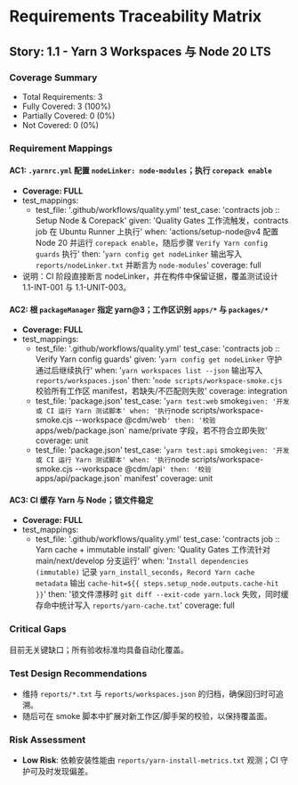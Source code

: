 # Requirements Traceability Matrix

## Story: 1.1 - Yarn 3 Workspaces 与 Node 20 LTS

### Coverage Summary

- Total Requirements: 3
- Fully Covered: 3 (100%)
- Partially Covered: 0 (0%)
- Not Covered: 0 (0%)

### Requirement Mappings

#### AC1: `.yarnrc.yml` 配置 `nodeLinker: node-modules`；执行 `corepack enable`

- **Coverage: FULL**
- test_mappings:
  - test_file: '.github/workflows/quality.yml'
    test_case: 'contracts job :: Setup Node & Corepack'
    given: 'Quality Gates 工作流触发，contracts job 在 Ubuntu Runner 上执行'
    when: 'actions/setup-node@v4 配置 Node 20 并运行 `corepack enable`，随后步骤 `Verify Yarn config guards` 执行'
    then: '`yarn config get nodeLinker` 输出写入 `reports/nodeLinker.txt` 并断言为 `node-modules`'
    coverage: full
- 说明：CI 阶段直接断言 nodeLinker，并在构件中保留证据，覆盖测试设计 1.1-INT-001 与 1.1-UNIT-003。

#### AC2: 根 `packageManager` 指定 yarn@3；工作区识别 `apps/*` 与 `packages/*`

- **Coverage: FULL**
- test_mappings:
  - test_file: '.github/workflows/quality.yml'
    test_case: 'contracts job :: Verify Yarn config guards'
    given: '`yarn config get nodeLinker` 守护通过后继续执行'
    when: '`yarn workspaces list --json` 输出写入 `reports/workspaces.json`'
    then: '`node scripts/workspace-smoke.cjs` 校验所有工作区 manifest，若缺失/不匹配则失败'
    coverage: integration
  - test_file: 'package.json'
    test_case: '`yarn test:web` smoke`
    given: '开发或 CI 运行 Yarn 测试脚本'
    when: '执行 `node scripts/workspace-smoke.cjs --workspace @cdm/web`'
    then: '校验 `apps/web/package.json` name/private 字段，若不符合立即失败'
    coverage: unit
  - test_file: 'package.json'
    test_case: '`yarn test:api` smoke`
    given: '开发或 CI 运行 Yarn 测试脚本'
    when: '执行 `node scripts/workspace-smoke.cjs --workspace @cdm/api`'
    then: '校验 `apps/api/package.json` manifest'
    coverage: unit

#### AC3: CI 缓存 Yarn 与 Node；锁文件稳定

- **Coverage: FULL**
- test_mappings:
  - test_file: '.github/workflows/quality.yml'
    test_case: 'contracts job :: Yarn cache + immutable install'
    given: 'Quality Gates 工作流针对 main/next/develop 分支运行'
    when: '`Install dependencies (immutable)` 记录 `yarn_install_seconds`，`Record Yarn cache metadata` 输出 `cache-hit=${{ steps.setup_node.outputs.cache-hit }}`'
    then: '锁文件漂移时 `git diff --exit-code yarn.lock` 失败，同时缓存命中统计写入 `reports/yarn-cache.txt`'
    coverage: full

### Critical Gaps

目前无关键缺口；所有验收标准均具备自动化覆盖。

### Test Design Recommendations

- 维持 `reports/*.txt` 与 `reports/workspaces.json` 的归档，确保回归时可追溯。
- 随后可在 smoke 脚本中扩展对新工作区/脚手架的校验，以保持覆盖面。

### Risk Assessment

- **Low Risk**: 依赖安装性能由 `reports/yarn-install-metrics.txt` 观测；CI 守护可及时发现偏差。
